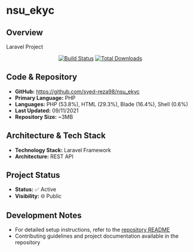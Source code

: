 # nsu_ekyc
## Overview

Laravel Project

<p align="center">
<a href="https://travis-ci.org/laravel/framework"><img src="https://travis-ci.org/laravel/framework.svg" alt="Build Status"></a>
<a href="https://packagist.org/packages/laravel/framework"><img src="https://img.shields.io/packagist/dt/laravel/framework" alt="Total Downloads"></a>

## Code & Repository

- **GitHub:** https://github.com/syed-reza98/nsu_ekyc
- **Primary Language:** PHP
- **Languages:** PHP (53.8%), HTML (29.3%), Blade (16.4%), Shell (0.6%)
- **Last Updated:** 09/11/2021
- **Repository Size:** ~3MB

## Architecture & Tech Stack

- **Technology Stack:** Laravel Framework
- **Architecture:** REST API

## Project Status

- **Status:** ✅ Active
- **Visibility:** 🌐 Public

## Development Notes

- For detailed setup instructions, refer to the [repository README](https://github.com/syed-reza98/nsu_ekyc#readme)
- Contributing guidelines and project documentation available in the repository

